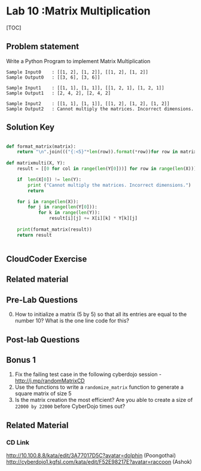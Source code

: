
# Lab 10 :Matrix Multiplication

[TOC]

## Problem statement 

Write a Python Program to implement Matrix Multiplication

    Sample Input0    : [[1, 2], [1, 2]], [[1, 2], [1, 2]]
    Sample Output0   : [[3, 6], [3, 6]]

    Sample Input1    : [[1, 1], [1, 1]], [[1, 2, 1], [1, 2, 1]]
    Sample Output1   : [2, 4, 2], [2, 4, 2]

    Sample Input2    : [[1, 1], [1, 1]], [[1, 2], [1, 2], [1, 2]]
    Sample Output2   : Cannot multiply the matrices. Incorrect dimensions.	




## Solution Key

```python 

def format_matrix(matrix):
    return "\n".join((("{:<5}"*len(row)).format(*row))for row in matrix)
    
def matrixmulti(X, Y):
    result = [[0 for col in range(len(Y[0]))] for row in range(len(X))]

    if  len(X[0]) != len(Y):
        print ("Cannot multiply the matrices. Incorrect dimensions.")
        return

    for i in range(len(X)):
        for j in range(len(Y[0])):
            for k in range(len(Y)):
                result[i][j] += X[i][k] * Y[k][j]
    
    print(format_matrix(result))
    return result



```


## CloudCoder Exercise 




## Related material 





## Pre-Lab Questions 

0. How to initialize a matrix (5 by 5) so that all its entries are equal to the number 10? What is the one line code for this?


## Post-lab Questions

## Bonus 1 

1. Fix the failing test case in the following cyberdojo session - http://j.mp/randomMatrixCD
2. Use the functions to write a `randomize_matrix` function to generate a square matrix of size 5
3. Is the matrix creation the most efficient? Are you able to create a size of `22000 by 22000` before CyberDojo times out?


## Related Material 


### CD Link 

http://10.100.8.8/kata/edit/3A77017D5C?avatar=dolphin  (Poongothai)
http://cyberdojo1.kgfsl.com/kata/edit/F52E98217E?avatar=raccoon (Ashok)
